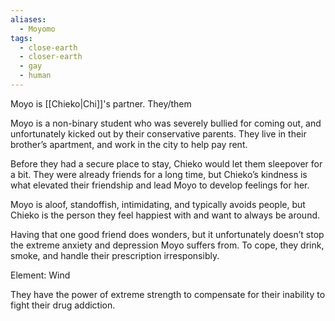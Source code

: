 ```yaml
---
aliases:
  - Moyomo
tags:
  - close-earth
  - closer-earth
  - gay
  - human
---
```

Moyo is [[Chieko|Chi]]'s partner. They/them

Moyo is a non-binary student who was severely bullied for coming out, and unfortunately kicked out by their conservative parents. They live in their brother’s apartment, and work in the city to help pay rent. 

Before they had a secure place to stay, Chieko would let them sleepover for a bit. They were already friends for a long time, but Chieko’s kindness is what elevated their friendship and lead Moyo to develop feelings for her.

Moyo is aloof, standoffish, intimidating, and typically avoids people, but Chieko is the person they feel happiest with and want to always be around. 

Having that one good friend does wonders, but it unfortunately doesn’t stop the extreme anxiety and depression Moyo suffers from. To cope, they drink, smoke, and handle their prescription irresponsibly. 

Element: Wind

They have the power of extreme strength to compensate for their inability to fight their drug addiction.